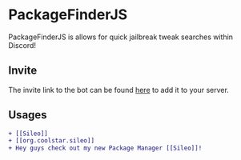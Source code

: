 # PackageFinderJS

PackageFinderJS is allows for quick jailbreak tweak searches within Discord!

## Invite

The invite link to the bot can be found [here](https://discord.com/oauth2/authorize?client_id=779761768447737886&scope=bot&permissions=19456) to add it to your server.

## Usages

```diff
+ [[Sileo]]
+ [[org.coolstar.sileo]]
+ Hey guys check out my new Package Manager [[Sileo]]!
```
